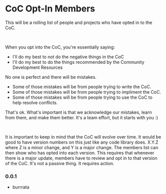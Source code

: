 # CoC Opt-In Members

This will be a rolling list of people and projects who have opted in to the CoC. 

<br>

When you opt into the CoC, you're essentially saying:

- I'll do my best to not do the negative things in the CoC
- I'll do my best to do the things recommended by the Community Development Resources

No one is perfect and there will be mistakes. 

- Some of those mistakes will be from people trying to write the CoC.
- Some of those mistakes will be from people trying to impliment the CoC.
- Some of those mistakes will be from people trying to use the CoC to help resolve conflicts.

That's ok. What's important is that we acknowledge our mistakes, learn from them, and make them better. It's a team effort, but it starts with you :)

<br>

It is important to keep in mind that the CoC will evolve over time. It would be good to have version numbers on this just like any code library does. X.Y.Z where Z is a minor change, and Y is a major change. The members list can then show who has opted into each version. This requires that whenever there is a major update, members have to review and opt in to that version of the CoC. It's not a passive thing. It requires action.  

### 0.0.1
- burrrata


